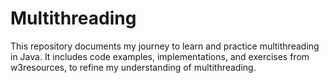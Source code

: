 # Multithreading
This repository documents my journey to learn and practice multithreading in Java. It includes code examples, implementations, and exercises from w3resources, to refine my understanding of multithreading.
